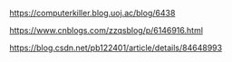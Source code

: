 
<!--more-->

https://computerkiller.blog.uoj.ac/blog/6438

https://www.cnblogs.com/zzqsblog/p/6146916.html

https://blog.csdn.net/pb122401/article/details/84648993

